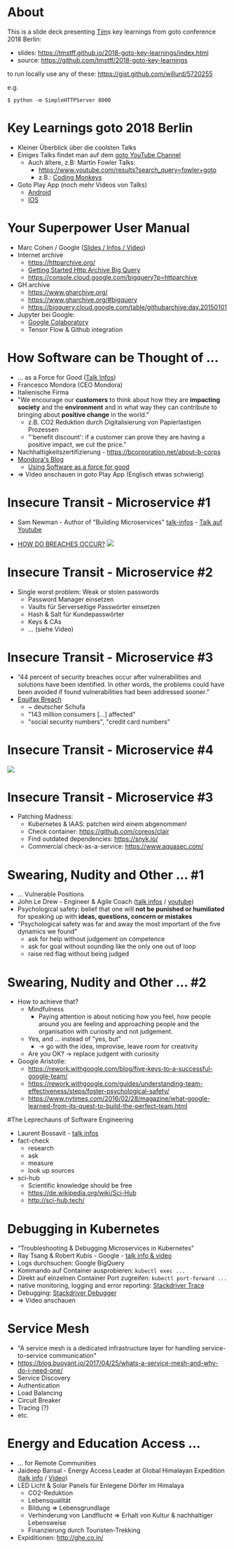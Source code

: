 # About

This is a slide deck presenting [Tim](mailto:t.steffens@tarent.de)s key learnings from goto conference 2018 Berlin:

* slides: <https://tmstff.github.io/2018-goto-key-learnings/index.html>
* source: <https://github.com/tmstff/2018-goto-key-learnings>

to run locally use any of these: <https://gist.github.com/willurd/5720255>

e.g.

```
$ python -m SimpleHTTPServer 8000
```

# Key Learnings goto 2018 Berlin
* Kleiner Überblick über die coolsten Talks
* Einiges Talks findet man auf dem [goto YouTube Channel](https://www.youtube.com/channel/UCs_tLP3AiwYKwdUHpltJPuA)
    * Auch ältere, z.B: Martin Fowler Talks:
        * <https://www.youtube.com/results?search_query=fowler+goto>
        * z.B.: [Coding Monkeys](https://www.youtube.com/watch?v=4E3xfR6IBII)
* Goto Play App (noch mehr Videos von Talks)
    * [Android](https://play.google.com/store/apps/details?id=com.gotoplay)
    * [IOS](https://itunes.apple.com/us/app/goto-play/id1216616835)


# Your Superpower User Manual
* Marc Cohen / Google ([Slides / Infos / Video](https://gotober.com/2018/sessions/551))
* Internet archive 
    * <https://httparchive.org/>
    * [Getting Started Http Archive Big Query](https://github.com/HTTPArchive/httparchive.org/blob/master/docs/gettingstarted_bigquery.md)
    * <https://console.cloud.google.com/bigquery?p=httparchive>
* GH archive
    * <https://www.gharchive.org/>
    * <https://www.gharchive.org/#bigquery>
    * <https://bigquery.cloud.google.com/table/githubarchive:day.20150101>
* Jupyter bei Google:
    * [Google Colaboratory](https://colab.research.google.com/notebooks/welcome.ipynb)
    * Tensor Flow & Github integration

# How Software can be Thought of ...
* ... as a Force for Good ([Talk Infos](https://gotober.com/2018/sessions/654))
* Francesco Mondora (CEO Mondora)
* Italienische Firma
* "We encourage our **customers** to think about how they are **impacting society** and the **environment** and in what way they can contribute to bringing about **positive change** in the world."
    * z.B. CO2 Reduktion durch Digitalisierung von Papierlastigen Prozessen
    * "'benefit discount': if a customer can prove they are having a positive impact, we cut the price."
* Nachhaltigkeitszertifizierung - <https://bcorporation.net/about-b-corps>
* [Mondora's Blog](https://bcalmbcorp.com/)
    * [Using Software as a force for good](https://bcalmbcorp.com/using-software-as-a-force-for-good-dc84fd6403b0)
* => Video anschauen in goto Play App (Englisch etwas schwierig)

# Insecure Transit - Microservice #1
* Sam Newman - Author of "Building Microservices" [talk-infos](https://gotober.com/2018/sessions/523) - [Talk auf Youtube](https://www.youtube.com/watch?v=1sjqHlLuRw8&list=PLEx5khR4g7PIEfXSB9bDS4lB-J9stOynD&index=2)

* [HOW DO  BREACHES  OCCUR?](http://www.verizonenterprise.com/verizon-insights-lab/dbir/2017/)
    ![](images/verizon_breaches_stats.png)

# Insecure Transit - Microservice #2
* Single worst problem: Weak or stolen passwords
    * Password Manager einsetzen
    * Vaults für Serverseitige Passwörter einsetzen
    * Hash & Salt für Kundepasswörter
    * Keys & CAs
    * ... (siehe Video)

# Insecure Transit - Microservice #3
* “44  percent  of  security  breaches  occur  after  vulnerabilities  and  solutions  have  been  identified.  In  other  words,  the  problems  could  have  been  avoided  if  found  vulnerabilities  had  been  addressed  sooner.”
* [Equifax Breach](https://www.moneysavingexpert.com/news/protect/2017/09/massive-equifax-data-breach---what-you-need-to-know)
    * ~ deutscher Schufa
    * "143 million consumers [...] affected"
    * "social security numbers", "credit card numbers"

# Insecure Transit - Microservice #4
![](images/patching_madness.png)

# Insecure Transit - Microservice #3
* Patching Madness:
    * Kubernetes &  IAAS: patchen wird einem abgenommen!
    * Check container: <https://github.com/coreos/clair>
    * Find outdated dependencies: <https://snyk.io/>
    * Commercial check-as-a-service: <https://www.aquasec.com/>

# Swearing, Nudity and Other ... #1
* ... Vulnerable Positions
* John Le Drew - Engineer & Agile Coach ([talk infos](https://gotober.com/2018/sessions/497) / [youtube](https://www.youtube.com/watch?v=ofBv-num0lA&index=4&list=PLEx5khR4g7PJquVHXtkcdo-QzK54bfmY9))
* Psychological safety: belief that one will **not be punished or humiliated** for speaking up with **ideas, questions, concern or mistakes**
* "Psychological safety was far and away the most important of the five dynamics we found"
    * ask for help without judgement on competence
    * ask for goal without sounding like the only one out of loop
    * raise red flag without being judged

# Swearing, Nudity and Other ... #2
* How to achieve that?
    * Mindfulness
        * Paying attention is about noticing how you feel, how people around you are feeling and approaching people and the organisation with curiosity and not judgement.
    * Yes, and ...  instead of "yes, but"
        * -> go with the idea, improvise, leave room for creativity
    * Are you OK? -> replace judgent with curiosity
* Google Aristotle:
    * <https://rework.withgoogle.com/blog/five-keys-to-a-successful-google-team/>
    * <https://rework.withgoogle.com/guides/understanding-team-effectiveness/steps/foster-psychological-safety/>
    * <https://www.nytimes.com/2016/02/28/magazine/what-google-learned-from-its-quest-to-build-the-perfect-team.html>

#The Leprechauns of Software Engineering
* Laurent Bossavit - [talk infos](https://gotober.com/2018/sessions/565)
* fact-check
    * research
    * ask
    * measure
    * look up sources
* sci-hub
    * Scientific knowledge should be free
    * <https://de.wikipedia.org/wiki/Sci-Hub>
    * <http://sci-hub.tech/>

# Debugging in Kubernetes
* "Troubleshooting & Debugging Microservices in Kubernetes"
* Ray Tsang & Robert Kubis - Google - [talk info & video](https://gotober.com/2018/sessions/682)
* Logs durchsuchen: Google BigQuery
* Kommando auf Container ausprobieren: `kubectl exec ...`
* Direkt auf einzelnen Container Port zugreifen: `kubectl port-forward ...`
* native monitoring, logging and error reporting: [Stackdriver Trace](https://cloud.google.com/trace/)
* Debugging: [Stackdriver Debugger](https://cloud.google.com/debugger/)
* => Video anschauen

# Service Mesh
* "A service mesh is a dedicated infrastructure layer for handling service-to-service communication"
* <https://blog.buoyant.io/2017/04/25/whats-a-service-mesh-and-why-do-i-need-one/>
* Service Discovery
* Authentication
* Load Balancing
* Circuit Breaker
* Tracing (?)
* etc.

# Energy and Education Access ...
* ... for Remote Communities
* Jaideep Bansal - Energy Access Leader at Global Himalayan Expedition ([talk info](https://gotober.com/2018/sessions/539) / [Video](https://www.youtube.com/watch?v=AwS42muvKQ0&feature=youtu.be&list=PLEx5khR4g7PJW7u0GKxRPIQddtu69boT3))
* LED Licht & Solar Panels für Enlegene Dörfer im Himalaya
    * CO2-Reduktion
    * Lebensqualität
    * Bildung => Lebensgrundlage
    * Verhinderung von Landflucht => Erhalt von Kultur & nachhaltiger Lebensweise
    * Finanzierung durch Touristen-Trekking
* Expiditionen: <http://ghe.co.in/>


